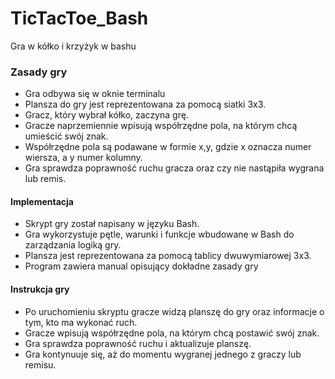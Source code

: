 # TicTacToe_Bash

Gra w kółko i krzyżyk w bashu

### Zasady gry
- Gra odbywa się w oknie terminalu
- Plansza do gry jest reprezentowana za pomocą siatki 3x3.
- Gracz, który wybrał kółko, zaczyna grę.
- Gracze naprzemiennie wpisują współrzędne pola, na którym chcą umieścić swój znak.
- Współrzędne pola są podawane w formie x,y, gdzie x oznacza numer wiersza, a y numer kolumny.
- Gra sprawdza poprawność ruchu gracza oraz czy nie nastąpiła wygrana lub remis.

#### Implementacja
- Skrypt gry został napisany w języku Bash.
- Gra wykorzystuje pętle, warunki i funkcje wbudowane w Bash do zarządzania logiką gry.
- Plansza jest reprezentowana za pomocą tablicy dwuwymiarowej 3x3.
- Program zawiera manual opisujący dokładne zasady gry

#### Instrukcja gry
- Po uruchomieniu skryptu gracze widzą planszę do gry oraz informacje o tym, kto ma wykonać ruch.
- Gracze wpisują współrzędne pola, na którym chcą postawić swój znak.
- Gra sprawdza poprawność ruchu i aktualizuje planszę.
- Gra kontynuuje się, aż do momentu wygranej jednego z graczy lub remisu.
